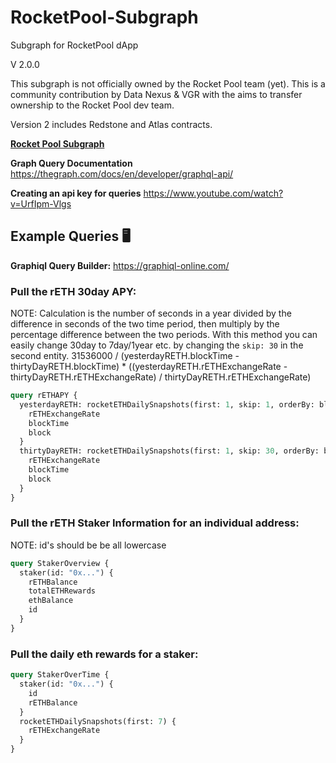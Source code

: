 # RocketPool-Subgraph

Subgraph for RocketPool dApp

V 2.0.0

This subgraph is not officially owned by the Rocket Pool team (yet). This is a community contribution by Data Nexus & VGR with the aims to transfer ownership to the Rocket Pool dev team.

Version 2 includes Redstone and Atlas contracts.

**[Rocket Pool Subgraph](https://thegraph.com/explorer/subgraphs/S9ihna8D733WTEShJ1KctSTCvY1VJ7gdVwhUujq4Ejo?view=Overview&chain=mainnet)**

**Graph Query Documentation** https://thegraph.com/docs/en/developer/graphql-api/

**Creating an api key for queries** https://www.youtube.com/watch?v=UrfIpm-Vlgs

## **Example Queries 🖥️**

**Graphiql Query Builder:** https://graphiql-online.com/

### Pull the rETH 30day APY:

NOTE: Calculation is the number of seconds in a year divided by the difference in seconds of the two time period, then multiply by the percentage difference between the two periods. With this method you can easily change 30day to 7day/1year etc. by changing the `skip: 30` in the second entity. 31536000 / (yesterdayRETH.blockTime - thirtyDayRETH.blockTime) \* ((yesterdayRETH.rETHExchangeRate - thirtyDayRETH.rETHExchangeRate) / thirtyDayRETH.rETHExchangeRate)

```graphql
query rETHAPY {
  yesterdayRETH: rocketETHDailySnapshots(first: 1, skip: 1, orderBy: blockTime, orderDirection: desc) {
    rETHExchangeRate
    blockTime
    block
  }
  thirtyDayRETH: rocketETHDailySnapshots(first: 1, skip: 30, orderBy: blockTime, orderDirection: desc) {
    rETHExchangeRate
    blockTime
    block
  }
}
```

### Pull the rETH Staker Information for an individual address:

NOTE: id's should be be all lowercase

```graphql
query StakerOverview {
  staker(id: "0x...") {
    rETHBalance
    totalETHRewards
    ethBalance
    id
  }
}
```

### Pull the daily eth rewards for a staker:

```graphql
query StakerOverTime {
  staker(id: "0x...") {
    id
    rETHBalance
  }
  rocketETHDailySnapshots(first: 7) {
    rETHExchangeRate
  }
}
```
